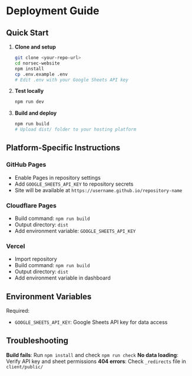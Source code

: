 # Deployment Guide

## Quick Start

1. **Clone and setup**
   ```bash
   git clone <your-repo-url>
   cd norsec-website
   npm install
   cp .env.example .env
   # Edit .env with your Google Sheets API key
   ```

2. **Test locally**
   ```bash
   npm run dev
   ```

3. **Build and deploy**
   ```bash
   npm run build
   # Upload dist/ folder to your hosting platform
   ```

## Platform-Specific Instructions

### GitHub Pages
- Enable Pages in repository settings
- Add `GOOGLE_SHEETS_API_KEY` to repository secrets
- Site will be available at `https://username.github.io/repository-name`

### Cloudflare Pages
- Build command: `npm run build`
- Output directory: `dist`
- Add environment variable: `GOOGLE_SHEETS_API_KEY`

### Vercel
- Import repository
- Build command: `npm run build`
- Output directory: `dist`
- Add environment variable in dashboard

## Environment Variables

Required:
- `GOOGLE_SHEETS_API_KEY`: Google Sheets API key for data access

## Troubleshooting

**Build fails**: Run `npm install` and check `npm run check`
**No data loading**: Verify API key and sheet permissions
**404 errors**: Check `_redirects` file in `client/public/`